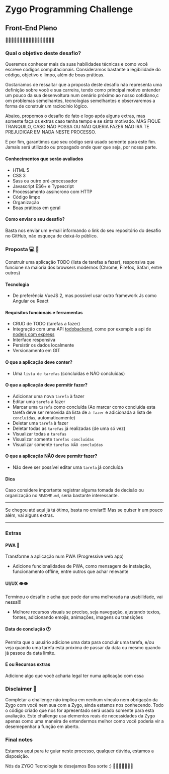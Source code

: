 # Zygo Programming Challenge

## Front-End Pleno
👩🏽‍💻🧑🏽‍💻👩‍💻🧑🏻‍💻🧑🏾‍💻👩🏻‍💻
### Qual o objetivo deste desafio?
Queremos conhecer mais da suas habilidades técnicas e como você escreve códigos computacionais. Consideramos bastante a legibilidade do código, objetivo e limpo, além
de boas práticas.

Gostaríamos de ressaltar que a proposta deste desafio não representa uma definição sobre você e sua carreira, tendo como principal motivo entender um pouco da sua desenvoltura
num cenário próximo ao nosso cotidiano,c om problemas semelhantes, tecnologias semelhantes e observaremos a forma de construir um raciocínio lógico.

Abaixo, propomos o desafio de fato e logo após alguns extras, mas somente faça os extras caso tenha tempo e se sinta motivado. MAS FIQUE TRANQUILO, CASO NÃO POSSA OU NÃO QUERIA FAZER NÃO IRÁ TE PREJUDICAR EM NADA NESTE PROCESSO.

E por fim, garantimos que seu código será usado somente para este fim. Jamais será utilizado ou propagado onde quer que seja, por nossa parte.

#### Conhecimentos que serão avaliados
* HTML 5
* CSS 3
* Sass ou outro pré-processador
* Javascript ES6+ e Typescript
* Processamento assíncrono com HTTP
* Código limpo
* Organização
* Boas práticas em geral

#### Como enviar o seu desafio?
Basta nos enviar um e-mail informando o link do seu repositório do desafio no GitHub, não esqueça de deixá-lo público.

### Proposta 💻 📱
Construir uma aplicação TODO (lista de tarefas a fazer), responsiva que funcione na maioria dos browsers modernos (Chrome, Firefox, Safari, entre outros)

#### Tecnologia
* De preferência VueJS 2, mas possível usar outro framework Js como Angular ou React

#### Requisitos funcionais e ferramentas
* CRUD de TODO (tarefas a fazer)
* Integração com uma API [todobackend](http://todobackend.com), como por exemplo a api de [nodejs com express](http://todo-backend-express.herokuapp.com/)
* Interface responsiva
* Persistir os dados localmente
* Versionamento em GIT

#### O que a aplicação deve conter?
* Uma `lista de tarefas` (concluídas e NÃO concluídas)

#### O que a aplicação deve permitir fazer?
* Adicionar uma nova `tarefa` à fazer
* Editar uma `tarefa` à fazer
* Marcar uma `tarefa` como concluída (Ao marcar como concluída esta tarefa deve ser removida da lista de `à fazer` e adicionada a lista de `concluídas`, automaticamente)
* Deletar uma `tarefa` à fazer
* Deletar todas as `tarefas` já realizadas (de uma só vez)
* Visualizar todas a `tarefas`
* Visualizar somente `tarefas concluídas`
* Visualizar somente `tarefas NÃO concluídas`

#### O que a aplicação NÃO deve permitr fazer?
* Não deve ser possível editar uma `tarefa` já concluída

#### Dica
Caso considere importante registrar alguma tomada de decisão ou organização no `README.md`, seria bastante interessante.

-----------------------------------

Se chegou até aqui já tá ótimo, basta no enviar!!! Mas se quiser ir um pouco além, vai alguns extras.

-----------------------------------

### Extras

#### PWA 📴
Transforme a aplicação num PWA (Progressive web app)

*  Adicione funcionalidades de PWA, como mensagem de instalação, funcionamento offline, entre outros que achar relevante

#### UI/UX 👁️👁️
Terminou o desafio e acha que pode dar uma melhorada na usabilidade, vai nessa!!!

* Melhore recursos visuais se preciso, seja navegação, ajustando textos, fontes, adicionando emojis, animações, imagens ou transições

#### Data de conclução 🕐
Permita que o usuário adicione uma data para concluir uma tarefa, e/ou veja quando uma tarefa está próxima de passar da data ou mesmo quando já passou da data limite.

#### E ou Recursos extras
Adicione algo que você acharia legal ter numa aplicação com essa

### Disclaimer 🚨
Completar a challenge não implica em nenhum vínculo nem obrigação da Zygo
com você nem sua com a Zygo, ainda estamos nos conhecendo. Todo o código criado que nos for apresentado será usado somente para esta avaliação.
Este challenge usa elementos reais de necessidades da Zygo apenas como uma maneira de entendermos melhor como você poderia vir a desemepenhar a função
em aberto.

### Final notes
Estamos aqui para te guiar neste processo, qualquer dúvida, estamos a disposição.

Nós da ZYGO Tecnologia te desejamos Boa sorte :)
🤞🤞🏿🤞🏼🤞🏾
